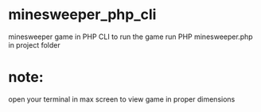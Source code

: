 # minesweeper_php_cli 
minesweeper game in PHP CLI
 to run the game 
run      PHP minesweeper.php         in project folder 
# note:
open your terminal in max screen to view game in proper dimensions 
